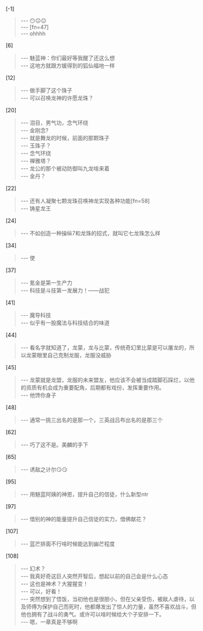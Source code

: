 
[-1] 
>--- 😶😐😐<br>
>--- [fn=47]<br>
>--- ohhhh<br>

[6] 
>--- 魅蓝神：你们最好等我醒了还这么想<br>
>--- 这地方就跟方媛得到的狐仙福地一样<br>

[12] 
>--- 做手脚了这个珠子<br>
>--- 可以召唤龙神的许愿龙珠？<br>

[20] 
>--- 泪目，男气功，念气环绕<br>
>--- 金刚念?<br>
>--- 就是舞龙的时候，前面的那颗珠子<br>
>--- 玉珠子？<br>
>--- 念气环绕<br>
>--- 禅雅塔？<br>
>--- 龙公的那个被动防御叫九龙啥来着<br>
>--- 金丹？<br>

[22] 
>--- 还有人凝聚七颗龙珠召唤神龙实现各种功能[fn=58]<br>
>--- 铸星龙王<br>

[24] 
>--- 不如创造一种操纵7和龙珠的招式，就叫它七龙珠怎么样<br>

[34] 
>--- 使<br>

[37] 
>--- 氪金是第一生产力<br>
>--- 科技是斗技第一发展力！——战犯<br>

[41] 
>--- 魔导科技<br>
>--- 似乎有一股魔法与科技结合的味道<br>

[44] 
>--- 看名字就知道了，龙蒙，龙与比蒙，传统奇幻里比蒙是可以屠龙的，所以龙蒙眼里自己克制龙服，龙服没威胁<br>

[45] 
>--- 龙蒙就是龙盟，龙服的未来盟友，他应该不会被当成踏脚石踩烂，以他的资质有机会成为重要配角，后期都有戏份，发挥重要作用。<br>
>--- 他馋你身子<br>

[48] 
>--- 通常一挑三出名的是那一个，三英战吕布出名的是那三个<br>

[62] 
>--- 巧了这不是。美麟的手下<br>

[65] 
>--- 诱敌之计尔😏😏<br>

[95] 
>--- 用魅蓝阿姨的神恩，提升自己的信徒，什么新型ntr<br>

[97] 
>--- 借别的神的能量提升自己信徒的实力，借佛献花？<br>

[107] 
>--- 蓝芒排面不行啥时候能达到幽芒程度<br>

[108] 
>--- 幻术？<br>
>--- 我真好奇这巨人突然开智后，想起以前的自己会是什么心态<br>
>--- 这也是神术？大猩猩变！<br>
>--- 可以，好看！<br>
>--- 突然想到了悟饭，当初他也是很胆小，但在父亲受伤，被敌人虐待，以及师傅为保护自己而死时，他都爆发出了惊人的力量，虽然不喜欢战斗，但他也拥有了战斗的勇气。或许可以啥时候给大个子安排一下。<br>
>--- 嗯，一章真是不够啊<br>
